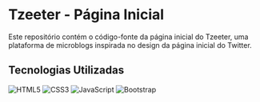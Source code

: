 # Tzeeter - Página Inicial

Este repositório contém o código-fonte da página inicial do Tzeeter, uma plataforma de microblogs inspirada no design da página inicial do Twitter.

## Tecnologias Utilizadas

![HTML5](https://img.shields.io/badge/-HTML5-E34F26?logo=html5&logoColor=white) ![CSS3](https://img.shields.io/badge/-CSS3-1572B6?logo=css3&logoColor=white) ![JavaScript](https://img.shields.io/badge/-JavaScript-F7DF1E?logo=javascript&logoColor=black) ![Bootstrap](https://img.shields.io/badge/-Bootstrap-7952B3?logo=bootstrap&logoColor=white)
